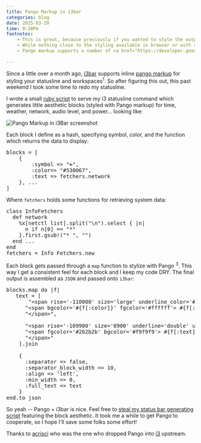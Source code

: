 ```yaml
---
title: Pango Markup in i3bar
categories: blog
date: 2015-03-20
time: 9:38Pm
footnotes:
    - This is great, because previously if you wanted to style the output of <code>i3status</code> or your <code>status_command</code> in i3, you were limited to setting only foreground colors. Now you have all of Pango markup at your disposal.
    - While nothing close to the styling available in browser or with <a href="https://github.com/Lokaltog/candybar">candybar</a>, this is a monumental improvement from i3bar's previous styling support.
    - Pango markup supports a number of <a href="https://developer.gnome.org/pango/stable/PangoMarkupFormat.html">text attribute styling options</a>, including background, forgroung color, and underlining.
    
---
```


Since a little over a month ago, [i3bar](http://i3wm.org/i3bar/manpage.html) supports inline [pango markup](https://github.com/i3/i3/issues/1468) for styling your statusline and workspaces<sup>1</sup>.  So after figuring this out, this past weekend I took some time to redo my statusline. 

I wrote a small [ruby script](https://github.com/mil/home/blob/master/Scripts/Utilities/json-bar) to serve my i3 statusline command which generates little aesthetic blocks (styled with Pango markup) for time, weather, network, audio level, and power... looking like: 

![Pango Markup in i3Bar screenshot](/blog/Pango-Markup-in-i3bar/bar.png)

Each block I define as a hash, specifying symbol, color, and the function which returns the data to display:

<pre class='sh_ruby'>
blocks = [
    {
        :symbol => "↬",
        :color=> "#530067",
        :text => fetchers.network
    }, ...
]
</pre>

Where `fetchers` holds some functions for retrieving system data:
<pre class='sh_ruby'>
class InfoFetchers
  def network
    %x[netctl list].split("\n").select { |n| 
      n if n[0] == "*"
    }.first.gsub!("* ", "")
  end ...
end
fetchers = Info_Fetchers.new
</pre>

Each block gets passed through a `map` function to stylize with Pango <sup>3</sup>. This way I get a consistent feel for each block and I keep my code DRY. The final output is assembled as `JSON` and passed onto `i3bar`:

<pre class='sh_javascript'>
blocks.map do |f|
   text = [
       "&lt;span rise='-110000' size='large' underline_color='#ffffff' underline='double'&gt;",
      "&lt;span bgcolor='#{f[:color]}' fgcolor='#ffffff'> #{f[:symbol]} &lt;/span&gt;",
      "&lt;/span&gt;",

      "&lt;span rise='-109900' size='8900' underline='double' underline_color='#ececec'&gt;",
      "&lt;span fgcolor='#2b2b2b' bgcolor='#f9f9f9'> #{f[:text]} &lt;/span&gt;",
      "&lt;/span&gt;"
    ].join

    {
      :separator => false,
      :separator_block_width => 10,
      :align => 'left',
      :min_width => 0,
      :full_text => text
    }
end.to_json
</pre>

So yeah -- Pango + i3bar is nice. Feel free to [steal my status bar generating script](https://github.com/mil/home/blob/master/Scripts/Utilities/json-bar) featuring the block aesthetic. It took me a while to get Pango to cooperate, so I hope I'll save some folks some effort! 

Thanks to [acrisci](https://github.com/acrisci) who was the one who dropped Pango into [i3](https://i3wm.org/) upstream.

